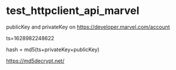 # test_httpclient_api_marvel

publicKey and privateKey on https://developer.marvel.com/account

ts=1628982248622

hash = md5(ts+privateKey+publicKey)

https://md5decrypt.net/
